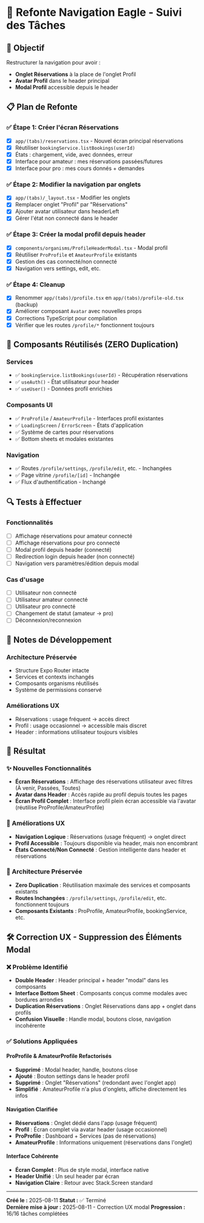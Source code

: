 # 🔄 Refonte Navigation Eagle - Suivi des Tâches

## 🎯 Objectif
Restructurer la navigation pour avoir :
- **Onglet Réservations** à la place de l'onglet Profil
- **Avatar Profil** dans le header principal
- **Modal Profil** accessible depuis le header

## 📋 Plan de Refonte

### ✅ Étape 1: Créer l'écran Réservations
- [x] `app/(tabs)/reservations.tsx` - Nouvel écran principal réservations
- [x] Réutiliser `bookingService.listBookings(userId)`
- [x] États : chargement, vide, avec données, erreur
- [x] Interface pour amateur : mes réservations passées/futures
- [x] Interface pour pro : mes cours donnés + demandes

### ✅ Étape 2: Modifier la navigation par onglets
- [x] `app/(tabs)/_layout.tsx` - Modifier les onglets
- [x] Remplacer onglet "Profil" par "Réservations"
- [x] Ajouter avatar utilisateur dans headerLeft
- [x] Gérer l'état non connecté dans le header

### ✅ Étape 3: Créer la modal profil depuis header
- [x] `components/organisms/ProfileHeaderModal.tsx` - Modal profil
- [x] Réutiliser `ProProfile` et `AmateurProfile` existants
- [x] Gestion des cas connecté/non connecté
- [x] Navigation vers settings, edit, etc.

### ✅ Étape 4: Cleanup
- [x] Renommer `app/(tabs)/profile.tsx` en `app/(tabs)/profile-old.tsx` (backup)
- [x] Améliorer composant `Avatar` avec nouvelles props
- [x] Corrections TypeScript pour compilation
- [x] Vérifier que les routes `/profile/*` fonctionnent toujours

## 🧩 Composants Réutilisés (ZERO Duplication)

### Services
- ✅ `bookingService.listBookings(userId)` - Récupération réservations
- ✅ `useAuth()` - État utilisateur pour header
- ✅ `useUser()` - Données profil enrichies

### Composants UI
- ✅ `ProProfile` / `AmateurProfile` - Interfaces profil existantes
- ✅ `LoadingScreen` / `ErrorScreen` - États d'application
- ✅ Système de cartes pour réservations
- ✅ Bottom sheets et modales existantes

### Navigation
- ✅ Routes `/profile/settings`, `/profile/edit`, etc. - Inchangées
- ✅ Page vitrine `/profile/[id]` - Inchangée
- ✅ Flux d'authentification - Inchangé

## 🔍 Tests à Effectuer

### Fonctionnalités
- [ ] Affichage réservations pour amateur connecté
- [ ] Affichage réservations pour pro connecté
- [ ] Modal profil depuis header (connecté)
- [ ] Redirection login depuis header (non connecté)
- [ ] Navigation vers paramètres/édition depuis modal

### Cas d'usage
- [ ] Utilisateur non connecté
- [ ] Utilisateur amateur connecté
- [ ] Utilisateur pro connecté
- [ ] Changement de statut (amateur → pro)
- [ ] Déconnexion/reconnexion

## 📝 Notes de Développement

### Architecture Préservée
- Structure Expo Router intacte
- Services et contexts inchangés
- Composants organisms réutilisés
- Système de permissions conservé

### Améliorations UX
- Réservations : usage fréquent → accès direct
- Profil : usage occasionnel → accessible mais discret
- Header : informations utilisateur toujours visibles

## 🎉 Résultat

### ✨ Nouvelles Fonctionnalités
- **Écran Réservations** : Affichage des réservations utilisateur avec filtres (À venir, Passées, Toutes)
- **Avatar dans Header** : Accès rapide au profil depuis toutes les pages
- **Écran Profil Complet** : Interface profil plein écran accessible via l'avatar (réutilise ProProfile/AmateurProfile)

### 🔄 Améliorations UX
- **Navigation Logique** : Réservations (usage fréquent) → onglet direct
- **Profil Accessible** : Toujours disponible via header, mais non encombrant
- **États Connecté/Non Connecté** : Gestion intelligente dans header et réservations

### 🧩 Architecture Préservée
- **Zero Duplication** : Réutilisation maximale des services et composants existants
- **Routes Inchangées** : `/profile/settings`, `/profile/edit`, etc. fonctionnent toujours
- **Composants Existants** : ProProfile, AmateurProfile, bookingService, etc.

## 🛠️ Correction UX - Suppression des Éléments Modal

### ❌ Problème Identifié
- **Double Header** : Header principal + header "modal" dans les composants
- **Interface Bottom Sheet** : Composants conçus comme modales avec bordures arrondies
- **Duplication Réservations** : Onglet Réservations dans app + onglet dans profils
- **Confusion Visuelle** : Handle modal, boutons close, navigation incohérente

### ✅ Solutions Appliquées

#### ProProfile & AmateurProfile Refactorisés
- **Supprimé** : Modal header, handle, boutons close
- **Ajouté** : Bouton settings dans le header profil
- **Supprimé** : Onglet "Réservations" (redondant avec l'onglet app)
- **Simplifié** : AmateurProfile n'a plus d'onglets, affiche directement les infos

#### Navigation Clarifiée
- **Réservations** : Onglet dédié dans l'app (usage fréquent)
- **Profil** : Écran complet via avatar header (usage occasionnel)
- **ProProfile** : Dashboard + Services (pas de réservations)
- **AmateurProfile** : Informations uniquement (réservations dans l'onglet)

#### Interface Cohérente
- **Écran Complet** : Plus de style modal, interface native
- **Header Unifié** : Un seul header par écran
- **Navigation Claire** : Retour avec Stack.Screen standard

---
**Créé le :** 2025-08-11
**Statut :** ✅ Terminé  
**Dernière mise à jour :** 2025-08-11 - Correction UX modal
**Progression :** 16/16 tâches complétées